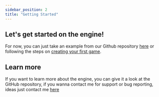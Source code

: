 ```yaml
---
sidebar_position: 2
title: "Getting Started"
---
```


## Let's get started on the engine! 

For now, you can just take an example from our Github repository [here](https://github.com/Root-Game-Engine/Root/tree/main/examples/) or following the steps on [creating your first game](http://localhost:3000/docs/category/tutorial---basics).


## Learn more

If you want to learn more about the engine, you can give it a look at the GitHub repository, if you wanna contact me for support or bug reporting, ideas just contact me [here](https://discord.com/users/570693486500773888)
